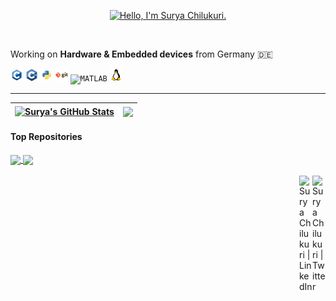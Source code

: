 <p align="center">
  <a href="https://suryachilukuri.win">
    <img width="80%" alt="Hello, I'm Surya Chilukuri." src="https://via.placeholder.com/800x200?text=Hello,+I%27m+Surya+Chilukuri" />
  </a>
</p>

<br />

Working on  **Hardware & Embedded devices**  from Germany 🇩🇪

  
<code><img height="20" alt="C" src="https://raw.githubusercontent.com/github/explore/main/topics/c/c.png"></code>
<code><img height="20" alt="C++" src="https://raw.githubusercontent.com/github/explore/main/topics/cpp/cpp.png"></code>
<code><img height="20" alt="Python" src="https://raw.githubusercontent.com/github/explore/main/topics/python/python.png"></code>
<code><img height="20" alt="Git" src="https://raw.githubusercontent.com/github/explore/main/topics/git/git.png"></code>
<code><img height="20" alt="MATLAB" src="https://upload.wikimedia.org/wikipedia/commons/2/21/Matlab_Logo.png"></code>
<code><img height="20" alt="Linux" src="https://raw.githubusercontent.com/github/explore/main/topics/linux/linux.png"></code>




---

| <a href="https://github.com/dst202"><img align="center" src="https://github-readme-stats.vercel.app/api?username=dst202&show_icons=true&include_all_commits=true&theme=buefy&hide_border=true" alt="Surya's GitHub Stats" /></a> | <a href="https://github.com/dst202"><img align="center" src="https://github-readme-stats.vercel.app/api/top-langs/?username=dst202&layout=compact&theme=buefy&hide_border=true" /></a> |
| ------------- | ------------- |

#### Top Repositories

<a href="https://github.com/lonehog/JTAGprobe">
  <img align="center" src="https://github-readme-stats.vercel.app/api/pin/?username=dst202&repo=JTAGprobe&theme=buefy" />
</a>
<a href="https://github.com/lonehog/Fiber-optic-SFP-to-USB-Adapter">
  <img align="center" src="https://github-readme-stats.vercel.app/api/pin/?username=dst202&repo=Fiber-optic-SFP-to-USB-Adapter&theme=buefy" />
</a>

<br />
<br />

<a href="https://twitter.com/surya_chilukur">
  <img align="right" alt="Surya Chilukuri | Twitter" width="21px" src="https://raw.githubusercontent.com/danielcranney/readme-generator/main/public/icons/socials/twitter.svg" />
</a>
<a href="https://linkedin.com/in/suryachilukuri">
  <img align="right" alt="Surya Chilukuri | LinkedIn" width="21px" src="https://raw.githubusercontent.com/danielcranney/readme-generator/main/public/icons/socials/linkedin.svg" />
</a>

